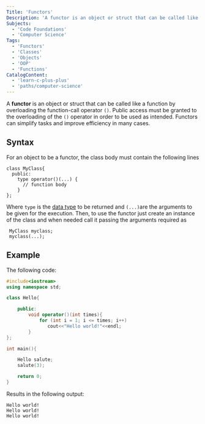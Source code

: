 ```yaml
---
Title: 'Functors'
Description: 'A functor is an object or struct that can be called like a function by overloading the function-call operator ().'
Subjects:
  - 'Code Foundations'
  - 'Computer Science' 
Tags:
  - 'Functors'
  - 'Classes'
  - 'Objects'
  - 'OOP'
  - 'Functions'
CatalogContent:
  - 'learn-c-plus-plus'
  - 'paths/computer-science'
---
```


A **functor** is an object or struct that can be called like a function by overloading the function-call operator `()`. Public access must be granted to the overloading of the `()` operator in order to be used as intended. Functors can simplify tasks and improve efficiency in many cases.

## Syntax

For an object to be a functor, the class body must contain the following lines 

```pseudo block
class MyClass{
  public:
    type operator()(...) {
      // function body
    }
};
```

Where `type` is the [data type](https://www.codecademy.com/resources/docs/cpp/data-types) to be returned and `(...)`are the arguments to be given for the execution. Then, to use the functor just create an instance of the class and when needed call it passing the arguments required as

```pseudo block
 MyClass myclass;
 myclass(...);
```

## Example

The following code:

```cpp
#include<iostream>
using namespace std;

class Hello{

    public:
        void operator()(int times){
            for (int i = 1; i <= times; i++)
               cout<<"Hello world!"<<endl;
        }
};

int main(){

    Hello salute;
    salute(3);

    return 0;
}
```

Results in the following output:

```
Hello world!
Hello world!
Hello world!
```
